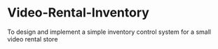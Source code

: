 # Video-Rental-Inventory
To design and implement a simple inventory control system for a small video rental store
